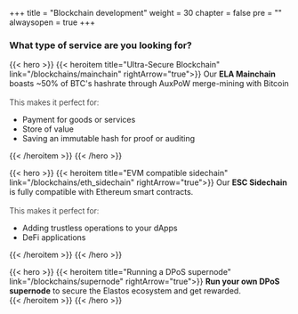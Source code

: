 
+++
title = "Blockchain development"
weight = 30
chapter = false
pre = ""
alwaysopen = true
+++

### What type of service are you looking for?

{{< hero >}}
    {{< heroitem title="Ultra-Secure Blockchain" link="/blockchains/mainchain" rightArrow="true">}}
        Our <b>ELA Mainchain</b> boasts ~50% of BTC's hashrate through AuxPoW merge-mining with Bitcoin<br/>
        <br/>
        <span style="font-weight: 300;">This makes it perfect for:</span>
        <ul>
            <li>Payment for goods or services</li>
            <li>Store of value</li>
            <li>Saving an immutable hash for proof or auditing</li>
        </ul>
    {{< /heroitem >}}
{{< /hero >}}

{{< hero >}}
    {{< heroitem title="EVM compatible sidechain" link="/blockchains/eth_sidechain" rightArrow="true">}}
        Our <b>ESC Sidechain</b> is fully compatible with Ethereum smart contracts.<br/>
        <br/>
        <span style="font-weight: 300;">This makes it perfect for:</span>
        <ul>
            <li>Adding trustless operations to your dApps</li>
            <li>DeFi applications</li>
        </ul>
    {{< /heroitem >}}
{{< /hero >}}

{{< hero >}}
    {{< heroitem title="Running a DPoS supernode" link="/blockchains/supernode" rightArrow="true">}}
        <b>Run your own DPoS supernode</b> to secure the Elastos ecosystem and get rewarded.<br/>
    {{< /heroitem >}}
{{< /hero >}}